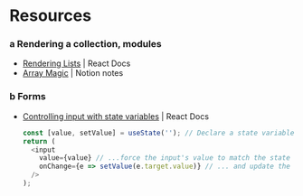 # Resources

### a Rendering a collection, modules
- [Rendering Lists](https://react.dev/learn/rendering-lists) | React Docs
- [Array Magic](https://phase-food-425.notion.site/Array-Magic-5916ebc2e4014eccb30b6ea69ccfe4c7) | Notion notes

### b Forms
- [Controlling input with state variables](https://react.dev/reference/react-dom/components/input#controlling-an-input-with-a-state-variable) | React Docs

  ```js
  const [value, setValue] = useState(''); // Declare a state variable...
  return (
    <input
      value={value} // ...force the input's value to match the state variable...
      onChange={e => setValue(e.target.value)} // ... and update the state variable on any edits!
    />
  );
  ```
